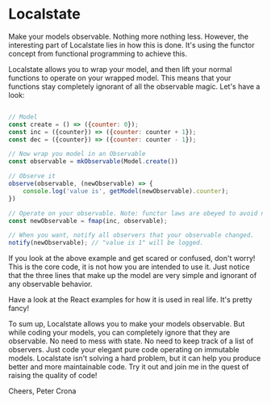 # Localstate
Make your models observable. Nothing more nothing less. However, the interesting part of Localstate
lies in how this is done. It's using the functor concept from functional programming to achieve this.

Localstate allows you to wrap your model, and then lift your normal functions to operate on your wrapped
model. This means that your functions stay completely ignorant of all the observable magic.
Let's have a look:

``` JavaScript

// Model
const create = () => ({counter: 0});
const inc = ({counter}) => ({counter: counter + 1});
const dec = ({counter}) => ({counter: counter - 1});

// Now wrap you model in an Observable
const observable = mkObservable(Model.create())

// Observe it
observe(observable, (newObservable) => {
    console.log('value is', getModel(newObservable).counter);
})

// Operate on your observable. Note: functor laws are obeyed to avoid nasty surprises!
const newObservable = fmap(inc, observable);

// When you want, notify all observers that your observable changed.
notify(newObservable); // "value is 1" will be logged.
```

If you look at the above example and get scared or confused, don't worry!
This is the core code, it is not how you are intended to use it.
Just notice that the three lines that make up the model are very simple and ignorant
of any observable behavior.

Have a look at the React examples for how it is used in real life. It's pretty fancy!

To sum up, Localstate allows you to make your models observable. But while coding your
models, you can completely ignore that they are observable. No need to mess with state.
No need to keep track of a list of observers. Just code your elegant pure code
operating on immutable models. Localstate isn't solving a hard problem, but it can help you produce
better and more maintainable code. Try it out and join me in the quest of raising the quality
of code!

Cheers,
Peter Crona
